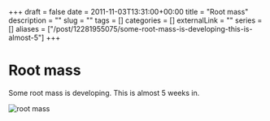 +++ 
draft = false
date = 2011-11-03T13:31:00+00:00
title = "Root mass"
description = ""
slug = "" 
tags = []
categories = []
externalLink = ""
series = []
aliases = ["/post/12281955075/some-root-mass-is-developing-this-is-almost-5"]
+++

# Root mass

Some root mass is developing. This is almost 5 weeks in.

![root mass](/root-mass.jpg)
